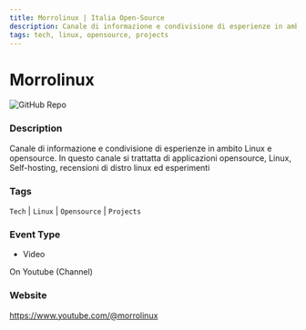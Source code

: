 ```yaml
---
title: Morrolinux | Italia Open-Source
description: Canale di informazione e condivisione di esperienze in ambito Linux e opensource. In questo canale si trattatta di applicazioni opensource, Linux, Self-hosting, recensioni di distro linux ed esperimenti
tags: tech, linux, opensource, projects
---
```

        

# Morrolinux

![GitHub Repo](https://img.shields.io/static/v1?label=category&message=communities&color=green)

### Description

Canale di informazione e condivisione di esperienze in ambito Linux e opensource. In questo canale si trattatta di applicazioni opensource, Linux, Self-hosting, recensioni di distro linux ed esperimenti

### Tags

`Tech` | `Linux` | `Opensource` | `Projects`

### Event Type

- Video

On Youtube (Channel)

### Website

https://www.youtube.com/@morrolinux